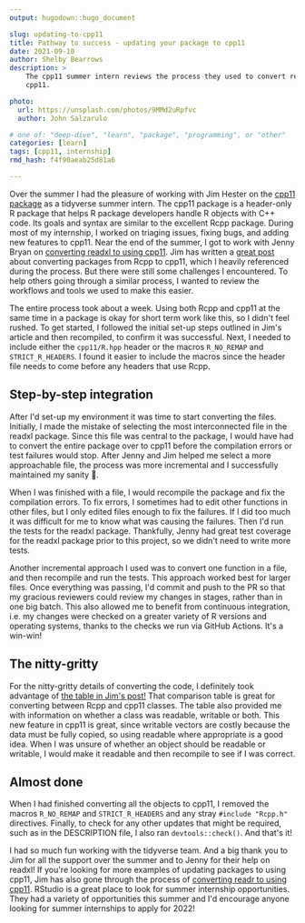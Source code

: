 ```yaml
---
output: hugodown::hugo_document

slug: updating-to-cpp11
title: Pathway to success - updating your package to cpp11
date: 2021-09-10
author: Shelby Bearrows
description: >
    The cpp11 summer intern reviews the process they used to convert readxl to using 
    cpp11.

photo:
  url: https://unsplash.com/photos/9MMd2uRpfvc
  author: John Salzarulo

# one of: "deep-dive", "learn", "package", "programming", or "other"
categories: [learn] 
tags: [cpp11, internship]
rmd_hash: f4f90aeab25d81a6

---
```


<!--
TODO:
* [x] Look over / edit the post's title in the yaml
* [x] Edit (or delete) the description; note this appears in the Twitter card
* [x] Pick category and tags (see existing with [`hugodown::tidy_show_meta()`](https://rdrr.io/pkg/hugodown/man/use_tidy_post.html))
* [x] Find photo & update yaml metadata
* [x] Create `thumbnail-sq.jpg`; height and width should be equal
* [x] Create `thumbnail-wd.jpg`; width should be >5x height
* [x] [`hugodown::use_tidy_thumbnails()`](https://rdrr.io/pkg/hugodown/man/use_tidy_post.html)
* [x] Add intro sentence, e.g. the standard tagline for the package
* [ ] [`usethis::use_tidy_thanks()`](https://usethis.r-lib.org/reference/use_tidy_thanks.html)
-->

Over the summer I had the pleasure of working with Jim Hester on the [cpp11 package](https://cpp11.r-lib.org/) as a tidyverse summer intern. The cpp11 package is a header-only R package that helps R package developers handle R objects with C++ code. Its goals and syntax are similar to the excellent Rcpp package. During most of my internship, I worked on triaging issues, fixing bugs, and adding new features to cpp11. Near the end of the summer, I got to work with Jenny Bryan on [converting readxl to using cpp11](https://github.com/tidyverse/readxl/pull/659). Jim has written a [great post](https://cpp11.r-lib.org/articles/converting.html) about converting packages from Rcpp to cpp11, which I heavily referenced during the process. But there were still some challenges I encountered. To help others going through a similar process, I wanted to review the workflows and tools we used to make this easier.

The entire process took about a week. Using both Rcpp and cpp11 at the same time in a package is okay for short term work like this, so I didn't feel rushed. To get started, I followed the initial set-up steps outlined in Jim's article and then recompiled, to confirm it was successful. Next, I needed to include either the `cpp11/R.hpp` header or the macros `R_NO_REMAP` and `STRICT_R_HEADERS`. I found it easier to include the macros since the header file needs to come before any headers that use Rcpp.

## Step-by-step integration

After I'd set-up my environment it was time to start converting the files. Initially, I made the mistake of selecting the most interconnected file in the readxl package. Since this file was central to the package, I would have had to convert the entire package over to cpp11 before the compilation errors or test failures would stop. After Jenny and Jim helped me select a more approachable file, the process was more incremental and I successfully maintained my sanity 🙌.

When I was finished with a file, I would recompile the package and fix the compilation errors. To fix errors, I sometimes had to edit other functions in other files, but I only edited files enough to fix the failures. If I did too much it was difficult for me to know what was causing the failures. Then I'd run the tests for the readxl package. Thankfully, Jenny had great test coverage for the readxl package prior to this project, so we didn't need to write more tests.

Another incremental approach I used was to convert one function in a file, and then recompile and run the tests. This approach worked best for larger files. Once everything was passing, I'd commit and push to the PR so that my gracious reviewers could review my changes in stages, rather than in one big batch. This also allowed me to benefit from continuous integration, i.e. my changes were checked on a greater variety of R versions and operating systems, thanks to the checks we run via GitHub Actions. It's a win-win!

## The nitty-gritty

For the nitty-gritty details of converting the code, I definitely took advantage of [the table in Jim's post!](https://cpp11.r-lib.org/articles/converting.html#class-comparison-table-1) That comparison table is great for converting between Rcpp and cpp11 classes. The table also provided me with information on whether a class was readable, writable or both. This new feature in cpp11 is great, since writable vectors are costly because the data must be fully copied, so using readable where appropriate is a good idea. When I was unsure of whether an object should be readable or writable, I would make it readable and then recompile to see if I was correct.

## Almost done

When I had finished converting all the objects to cpp11, I removed the macros `R_NO_REMAP` and `STRICT_R_HEADERS` and any stray `#include "Rcpp.h"` directives. Finally, to check for any other updates that might be required, such as in the DESCRIPTION file, I also ran `devtools::check()`. And that's it!

I had so much fun working with the tidyverse team. And a big thank you to Jim for all the support over the summer and to Jenny for their help on readxl! If you're looking for more examples of updating packages to using cpp11, Jim has also gone through the process of [converting readr to using cpp11](https://github.com/tidyverse/readr/pull/1109). RStudio is a great place to look for summer internship opportunities. They had a variety of opportunities this summer and I'd encourage anyone looking for summer internships to apply for 2022!

